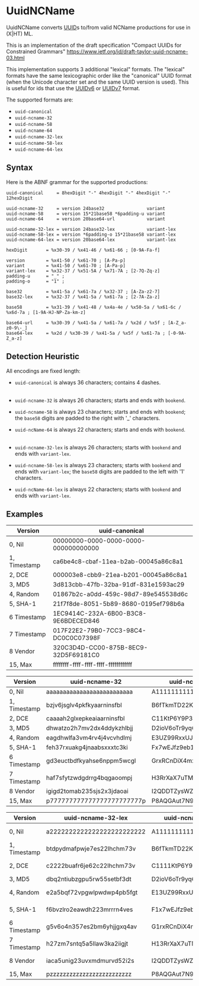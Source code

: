# UuidNCName

UuidNCName converts [UUID](https://www.rfc-editor.org/rfc/rfc4122)s to/from valid NCName productions for use in (X|HT)
ML.

This is an implementation of the draft specification "Compact UUIDs for Constrained Grammars"
https://www.ietf.org/id/draft-taylor-uuid-ncname-03.html

This implementation supports 3 additional "lexical" formats.
The "lexical" formats have the same lexicographic order like the "canonical" UUID format
(when the Unicode character set and the same UUID version is used). This is useful for ids
that use
the [UUIDv6](https://www.ietf.org/archive/id/draft-peabody-dispatch-new-uuid-format-04.html#name-uuid-version-6)
or [UUIDv7](https://www.ietf.org/archive/id/draft-peabody-dispatch-new-uuid-format-04.html#name-uuid-version-6) format.

The supported formats are:

* `uuid-canonical`
* `uuid-ncname-32`
* `uuid-ncname-58`
* `uuid-ncname-64`
* `uuid-ncname-32-lex`
* `uuid-ncname-58-lex`
* `uuid-ncname-64-lex`

## Syntax

Here is the ABNF grammar for the supported productions:

    uuid-canonical     = 8hexDigit "-" 4hexDigit "-" 4hexDigit "-" 12hexDigit
    
    uuid-ncname-32     = version 24base32                variant
    uuid-ncname-58     = version 15*21base58 *6padding-u variant
    uuid-ncname-64     = version 20base64-url            variant

    uuid-ncname-32-lex = version 24base32-lex            variant-lex
    uuid-ncname-58-lex = version *6padding-o 15*21base58 variant-lex
    uuid-ncname-64-lex = version 20base64-lex            variant-lex

    hexDigit       = %x30-39 / %x41-46 / %x61-66 ; [0-9A-Fa-f]

    version        = %x41-50 / %x61-70 ; [A-Pa-p]
    variant        = %x41-50 / %x61-70 ; [A-Pa-p]
    variant-lex    = %x32-37 / %x51-5A / %x71-7A ; [2-7Q-Zq-z]
    padding-u      = "_" ;
    padding-o      = "1" ;
    
    base32         = %x41-5a / %x61-7a / %x32-37 ; [A-Za-z2-7]
    base32-lex     = %x32-37 / %x41-5a / %x61-7a ; [2-7A-Za-z]

    base58         = %x31-39 / %x41-48 / %x4a-4e / %x50-5a / %x61-6c / %x6d-7a ; [1-9A-HJ-NP-Za-km-z]

    base64-url     = %x30-39 / %x41-5a / %x61-7a / %x2d / %x5f ; [A-Z_a-z0-9\-_]
    base64-lex     = %x2d / %x30-39 / %x41-5a / %x5f / %x61-7a ; [-0-9A-Z_a-z]

## Detection Heuristic

All encodings are fixed length:

* `uuid-canonical` is always 36 characters; contains 4 dashes.<br><br>

* `uuid-ncname-32` is always 26 characters; starts and ends with `bookend`.
* `uuid-ncname-58` is always 23 characters; starts and ends with `bookend`;
  the `base58` digits are padded to the right with '_' characters.
* `uuid-ncName-64` is always 22 characters; starts and ends with `bookend`.<br><br>

* `uuid-ncname-32-lex` is always 26 characters; starts with `bookend` and ends with `variant-lex`.
* `uuid-ncname-58-lex` is always 23 characters; starts with `bookend` and ends with `variant-lex`;
  the `base58` digits are padded to the left with '1' characters.
* `uuid-ncName-64-lex` is always 22 characters; starts with `bookend` and ends with `variant-lex`.

## Examples

| Version      | uuid-canonical                       |
|--------------|--------------------------------------|
| 0, Nil       | 00000000-0000-0000-0000-000000000000 |
| 1, Timestamp | ca6be4c8-cbaf-11ea-b2ab-00045a86c8a1 |
| 2, DCE       | 000003e8-cbb9-21ea-b201-00045a86c8a1 |
| 3, MD5       | 3d813cbb-47fb-32ba-91df-831e1593ac29 |
| 4, Random    | 01867b2c-a0dd-459c-98d7-89e545538d6c |
| 5, SHA-1     | 21f7f8de-8051-5b89-8680-0195ef798b6a |
| 6 Timestamp  | 1EC9414C-232A-6B00-B3C8-9E6BDECED846 |
| 7 Timestamp  | 017F22E2-79B0-7CC3-98C4-DC0C0C07398F |
| 8 Vendor     | 320C3D4D-CC00-875B-8EC9-32D5F69181C0 |
| 15, Max      | ffffffff-ffff-ffff-ffff-ffffffffffff |

| Version      | uuid-ncname-32             | uuid-ncname-58          | uuid-ncname-64         |
|--------------|----------------------------|-------------------------|------------------------|
| 0, Nil       | aaaaaaaaaaaaaaaaaaaaaaaaaa | A111111111111111______A | AAAAAAAAAAAAAAAAAAAAAA |
| 1, Timestamp | bzjv6jsglv4pkfkyaarninsfbl | B6fTkmTD22KpWbDq1LuiszL | BymvkyMuvHqKrAARahsihL |
| 2, DCE       | caaaah2glxepkeaiaarninsfbl | C11KtP6Y9P3rRkvh2N1e__L | CAAAD6Mu5HqIBAARahsihL |
| 3, MD5       | dhwatzo2h7mv2dx4ddykzhlbjj | D2ioV6oTr9yq6dMojd469nJ | DPYE8u0f7K6Hfgx4Vk6wpJ |
| 4, Random    | eagdhwlfa3vm4rv4j4vcvhdlmj | E3UZ99RxxUJC1v4dWsYtb_J | EAYZ7LKDdWcjXieVFU41sJ |
| 5, SHA-1     | feh37rxuakg4jnaabsxxxtc3ki | Fx7wEJfz9eb1TYzsrT7Zs_I | FIff43oBRuJaAAZXveYtqI |
| 6 Timestamp  | gd3euctbdfkyahse6nppm5wcgl | GrxRCnDiX4mxSpdi5LEvR_L | GHslBTCMqsAPInmvezthGL |
| 7 Timestamp  | haf7sfytzwdgdrrg4bqgaoompj | H3RrXaX7uTM6qdwrXwpC6_J | HAX8i4nmwzDjE3AwMBzmPJ |
| 8 Vendor     | igigd2tomab235sjs2x3jdaoai | I2QDDTZysWZ5jcKS6HJDmHI | IMgw9TcwAdb7JMtX2kYHAI |
| 15, Max      | p777777777777777777777777p | P8AQGAut7N92awznwCnjuQP | P____________________P |

| Version      | uuid-ncname-32-lex         | uuid-ncname-58-lex      | uuid-ncname-64-lex     |
|--------------|----------------------------|-------------------------|------------------------|
| 0, Nil       | a2222222222222222222222222 | A1111111111111111111112 | A--------------------2 |
| 1, Timestamp | btdpydmafpwje7es22lhchm73v | B6fTkmTD22KpWbDq1LuiszV | BmajZmBij6e9f--GPWgXWV |
| 2, DCE       | c2222buafr6je62c22lhchm73v | C1111KtP6Y9P3rRkvh2N1eV | C---2uBit6e70--GPWgXWV |
| 3, MD5       | dbq2ntiubzgpu5rw55setbf3dt | D2ioV6oTr9yq6dMojd469nT | DEN3wioUv9u6UVlsKZukdT |
| 4, Random    | e2a5bqf72vpgwlpwdwp4pb5fgt | E13UZ99RxxUJC1v4dWsYtbT | E-NOvA92SLRYMXTK4JspgT |
| 5, SHA-1     | f6bvzlro2eawdh223mrrrn4ves | F1x7wEJfz9eb1TYzsrT7ZsS | F7UUsrc0Gi8P--OMjTNheS |
| 6 Timestamp  | g5v6o4n357es2bm6yhjjgxq4av | G1rxRCnDiX4mxSpdi5LEvRV | G6g_0I1Beg-E7bajTnhW5V |
| 7 Timestamp  | h27zm7sntq5a5llaw3ka2iigjt | H13RrXaX7uTM6qdwrXwpC6T | H-MwXsbakn2Y3r-kB0naET |
| 8 Vendor     | iaca5unig23uvxmdmurvd52i2s | I2QDDTZysWZ5jcKS6HJDmHS | IBVkxIRk-SQv8BhMqZN6-S |
| 15, Max      | pzzzzzzzzzzzzzzzzzzzzzzzzz | P8AQGAut7N92awznwCnjuQZ | PzzzzzzzzzzzzzzzzzzzzZ |
